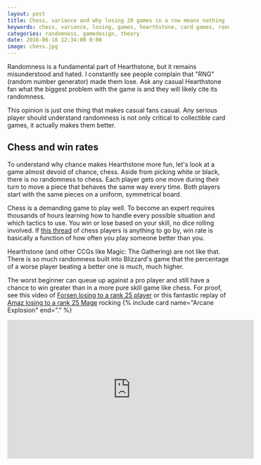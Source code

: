 ```yaml
---
layout: post
title: Chess, variance and why losing 20 games in a row means nothing
keywords: chess, variance, losing, games, hearthstone, card games, randomness, rng
categories: randomness, gamedesign, theory
date: 2016-06-18 12:34:00 0:00
image: chess.jpg
---
```


Randomness is a fundamental part of Hearthstone, but it remains misunderstood and hated. I constantly see people complain that "RNG" (random number generator) made them lose. Ask any casual Hearthstone fan what the biggest problem with the game is and they will likely cite its randomness. 

This opinion is just one thing that makes casual fans casual. Any serious player should understand randomness is not only critical to collectible card games, it actually makes them better. 

## Chess and win rates

To understand why chance makes Hearthstone more fun, let's look at a game almost devoid of chance, chess. Aside from picking white or black, there is no randomness to chess. Each player gets one move during their turn to move a piece that behaves the same way every time. Both players start with the same pieces on a uniform, symmetrical board. 

Chess is a demanding game to play well. To become an expert requires thousands of hours learning how to handle every possible situation and which tactics to use. You win or lose based on your skill, no dice rolling involved. If [this thread](https://www.chess.com/forum/view/general/winning-percentage-goals-of-chess-players) of chess players is anything to go by, win rate is basically a function of how often you play someone better than you. 

Hearthstone (and other CCGs like Magic: The Gathering) are not like that. There is so much randomness built into Blizzard's game that the percentage of a worse player beating a better one is much, much higher. 

The worst beginner can queue up against a pro player and still have a chance to win greater than in a more pure skill game like chess. For proof, see this video of [Forsen losing to a rank 25 player](https://www.youtube.com/watch?v=IJjN9CGnDzo) or this fantastic replay of [Amaz losing to a rank 25 Mage](https://www.youtube.com/watch?v=RMpymIVBxMc) rocking {% include card name="Arcane Explosion" end="." %}

<iframe width="560" height="315" src="https://www.youtube.com/embed/RMpymIVBxMc" frameborder="0" allowfullscreen></iframe>

